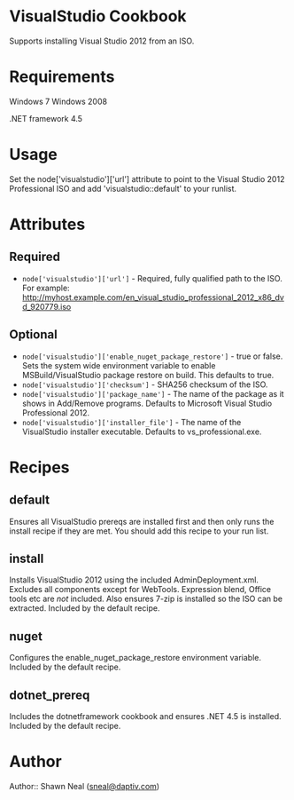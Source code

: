 # VisualStudio Cookbook
Supports installing Visual Studio 2012 from an ISO.

# Requirements

Windows 7
Windows 2008

.NET framework 4.5

# Usage

Set the node['visualstudio']['url'] attribute to point to the Visual Studio 2012 Professional ISO and add 'visualstudio::default' to your runlist.

# Attributes

## Required
* `node['visualstudio']['url']` - Required, fully qualified path to the ISO. For example: http://myhost.example.com/en_visual_studio_professional_2012_x86_dvd_920779.iso

## Optional
* `node['visualstudio']['enable_nuget_package_restore']` - true or false. Sets the system wide environment variable to enable MSBuild/VisualStudio package restore on build. This defaults to true.
* `node['visualstudio']['checksum']` - SHA256 checksum of the ISO.
* `node['visualstudio']['package_name']` - The name of the package as it shows in Add/Remove programs. Defaults to Microsoft Visual Studio Professional 2012.
* `node['visualstudio']['installer_file']` - The name of the VisualStudio installer executable. Defaults to vs_professional.exe.

# Recipes

## default
Ensures all VisualStudio prereqs are installed first and then only runs the install recipe if they are met. You should add this recipe to your run list.

## install
Installs VisualStudio 2012 using the included AdminDeployment.xml. Excludes all components except for WebTools. Expression blend, Office tools etc are _not_ included. Also ensures 7-zip is installed so the ISO can be extracted. Included by the default recipe.

## nuget
Configures the enable_nuget_package_restore environment variable. Included by the default recipe.

## dotnet_prereq
Includes the dotnetframework cookbook and ensures .NET 4.5 is installed. Included by the default recipe.


# Author

Author:: Shawn Neal (sneal@daptiv.com)
